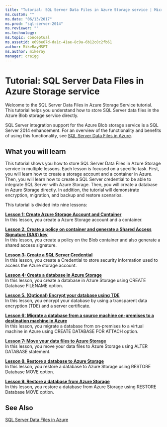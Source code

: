 ```yaml
---
title: "Tutorial: SQL Server Data Files in Azure Storage service | Microsoft Docs"
ms.custom: ""
ms.date: "06/13/2017"
ms.prod: "sql-server-2014"
ms.reviewer: ""
ms.technology: 
ms.topic: conceptual
ms.assetid: e69be67d-da1c-41ae-8c9a-6b12c8c2fb61
author: MikeRayMSFT
ms.author: mikeray
manager: craigg
---
```

# Tutorial: SQL Server Data Files in Azure Storage service
  Welcome to the  SQL Server Data Files in Azure Storage Service tutorial. This tutorial helps you understand how to store SQL Server data files in the Azure Blob storage service directly.  
  
 SQL Server integration support for the Azure Blob storage service is a SQL Server 2014 enhancement. For an overview of the functionality and benefits of using this functionality, see [SQL Server Data Files in Azure](databases/sql-server-data-files-in-microsoft-azure.md).  
  
## What you will learn  
 This tutorial shows you how to store SQL Server Data Files in Azure Storage service in multiple lessons. Each lesson is focused on a specific task. First, you will learn how to create a storage account and a container in Azure. Then, you will learn how to create a SQL Server credential to be able to integrate SQL Server with Azure Storage. Then, you will create a database in Azure Storage directly. In addition, the tutorial will demonstrate encryption, migration, and backup and restore scenarios.  
  
 This tutorial is divided into nine lessons:  
  
 **[Lesson 1: Create Azure Storage Account and Container](../tutorials/lesson-1-create-windows-azure-storage-account-and-container.md)**  
 In this lesson, you create a Azure Storage account and a container.  
  
 **[Lesson 2. Create a policy on container and generate a Shared Access Signature &#40;SAS&#41; key](lesson-1-create-stored-access-policy-and-shared-access-signature.md)**  
 In this lesson, you create a policy on the Blob container and also generate a shared access signature.  
  
 **[Lesson 3: Create a SQL Server Credential](lesson-2-create-a-sql-server-credential-using-a-shared-access-signature.md)**  
 In this lesson, you create a Credential to store security information used to access the Azure storage account.  
  
 **[Lesson 4: Create a database in Azure Storage](../relational-databases/lesson-3-database-backup-to-url.md)**  
 In this lesson, you create a database in Azure Storage using CREATE Database FILENAME option.  
  
 **[Lesson 5. &#40;Optional&#41; Encrypt your database using TDE](../relational-databases/lesson-4-restore-database-to-virtual-machine-from-url.md)**  
 In this lesson, you encrypt your database by using a transparent data encryption (TDE) and a server certificate.  
  
 **[Lesson 6: Migrate a database from a source machine on-premises to a destination machine in Azure](lesson-5-backup-database-using-file-snapshot-backup.md)**  
 In this lesson, you migrate a database from on-premises to a virtual machine in Azure using CREATE DATABASE FOR ATTACH option.  
  
 **[Lesson 7: Move your data files to Azure Storage](../relational-databases/lesson-6-generate-activity-and-backup-log-using-file-snapshot-backup.md)**  
 In this lesson, you move your data files to Azure Storage using ALTER DATABASE statement.  
  
 **[Lesson 8. Restore a database to Azure Storage](../relational-databases/lesson-7-restore-a-database-to-a-point-in-time.md)**  
 In this lesson, you restore a database to Azure Storage using RESTORE Database MOVE option.  
  
 **[Lesson 9. Restore a database from Azure Storage](lesson-8-restore-as-new-database-from-log-backup.md)**  
 In this lesson, you restore a database from Azure Storage using RESTORE Database MOVE option.  
  
## See Also  
 [SQL Server Data Files in Azure](databases/sql-server-data-files-in-microsoft-azure.md)  
  
  
